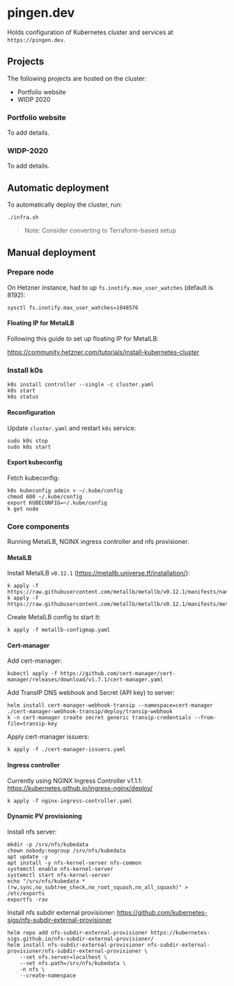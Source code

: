 # pingen.dev

Holds configuration of Kubernetes cluster and services at `https://pingen.dev`.

## Projects

The following projects are hosted on the cluster:

- Portfolio website
- WIDP 2020

### Portfolio website

To add details.

### WIDP-2020

To add details.

## Automatic deployment

To automatically deploy the cluster, run:

``` shell
./infra.sh
```

> Note: Consider converting to Terraform-based setup

## Manual deployment

### Prepare node

On Hetzner instance, had to up `fs.inotify.max_user_watches` (default is 8192):

```shell
sysctl fs.inotify.max_user_watches=1048576
```

#### Floating IP for MetalLB

Following this guide to set up floating IP for MetalLB:

https://community.hetzner.com/tutorials/install-kubernetes-cluster

### Install k0s

```shell
k0s install controller --single -c cluster.yaml
k0s start
k0s status
```

#### Reconfiguration

Update `cluster.yaml` and restart `k0s` service:

```shell
sudo k0s stop
sudo k0s start
```

#### Export kubeconfig

Fetch kubeconfig:

```shell
k0s kubeconfig admin > ~/.kube/config
chmod 600 ~/.kube/config
export KUBECONFIG=~/.kube/config
k get node
```

### Core components

Running MetalLB, NGINX ingress controller and nfs provisioner.

#### MetalLB

Install MetalLB `v0.12.1` (https://metallb.universe.tf/installation/):

```
k apply -f https://raw.githubusercontent.com/metallb/metallb/v0.12.1/manifests/namespace.yaml
k apply -f https://raw.githubusercontent.com/metallb/metallb/v0.12.1/manifests/metallb.yaml
```

Create MetalLB config to start it:

```
k apply -f metallb-configmap.yaml
```

#### Cert-manager

Add cert-manager:

```shell
kubectl apply -f https://github.com/cert-manager/cert-manager/releases/download/v1.7.1/cert-manager.yaml
```

Add TransIP DNS webhook and Secret (API key) to server:

```shell
helm install cert-manager-webhook-transip --namespace=cert-manager ./cert-manager-webhook-transip/deploy/transip-webhook
k -n cert-manager create secret generic transip-credentials --from-file=transip-key
```

Apply cert-manager issuers:

```shell
k apply -f ./cert-manager-issuers.yaml
```

#### Ingress controller

Currently using NGINX Ingress Controller v1.1.1: https://kubernetes.github.io/ingress-nginx/deploy/

```shell
k apply -f nginx-ingress-controller.yaml
```

#### Dynamic PV provisioning

Install nfs server:
```
mkdir -p /srv/nfs/kubedata
chown nobody:nogroup /srv/nfs/kubedata
apt update -y
apt install -y nfs-kernel-server nfs-common
systemctl enable nfs-kernel-server
systemctl start nfs-kernel-server
echo "/srv/nfs/kubedata *(rw,sync,no_subtree_check,no_root_squash,no_all_squash)" > /etc/exports
exportfs -rav
```

Install nfs subdir external provisioner: https://github.com/kubernetes-sigs/nfs-subdir-external-provisioner

```shell
helm repo add nfs-subdir-external-provisioner https://kubernetes-sigs.github.io/nfs-subdir-external-provisioner/
helm install nfs-subdir-external-provisioner nfs-subdir-external-provisioner/nfs-subdir-external-provisioner \
    --set nfs.server=localhost \
    --set nfs.path=/srv/nfs/kubedata \
    -n nfs \
    --create-namespace
```
